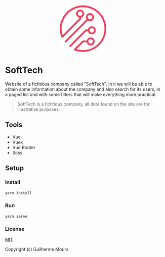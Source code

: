 <p align="center">
  <img
		style="object: contain; height: 150px"
		src="https://raw.githubusercontent.com/glhrmoura/softtech/main/src/static/images/logo.png"
	/>
</p>

# SoftTech

Website of a fictitious company called "SoftTech". In it we will be able to obtain some information about the company and also search for its users, in a paged list and with some filters that will make everything more practical.

> SoftTech is a fictitious company, all data found on the site are for illustrative purposes.

## Tools

- Vue
- Vuex
- Vue Router
- Scss

## Setup

### Install

```
yarn install
```

### Run

```
yarn serve
```

### License

[MIT](https://github.com/glhrmoura/softtech/blob/main/LICENSE)

Copyright (c) Guilherme Moura
